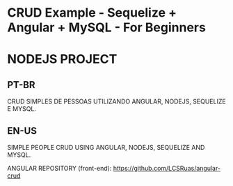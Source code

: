 # CRUD Example - Sequelize + Angular + MySQL - For Beginners
# NODEJS PROJECT

## PT-BR

CRUD SIMPLES DE PESSOAS UTILIZANDO ANGULAR, NODEJS, SEQUELIZE E MYSQL.

## EN-US

SIMPLE PEOPLE CRUD USING ANGULAR, NODEJS, SEQUELIZE AND MYSQL.


ANGULAR REPOSITORY (front-end): https://github.com/LCSRuas/angular-crud
